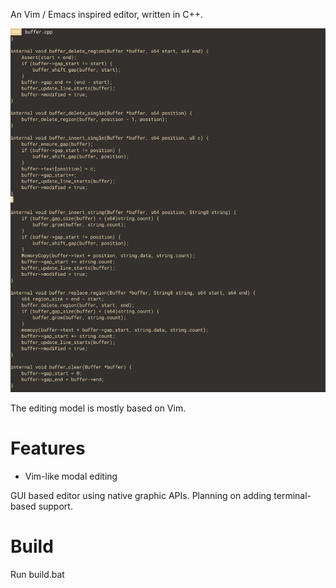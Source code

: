 
An Vim / Emacs inspired editor, written in C++.

![Screenshot](./screenshot.png)

The editing model is mostly based on Vim.

# Features
- Vim-like modal editing

GUI based editor using native graphic APIs. Planning on adding terminal-based support.

# Build
Run build.bat
